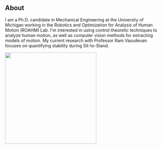 ## About

I am a Ph.D. candidate in Mechanical Engineering at the University of Michigan working in the Robotics and Optimization for Analysis of Human Motion (ROAHM) Lab. I'm interested in using control theoretic techniques to analyze human motion, as well as computer vision methods for extracting models of motion. My current research with Professor Ram Vasudevan focuses on quantifying stability during Sit-to-Stand.

<!-- ![Patrick Holmes](/images/pdholmes_headshot_crop.png =250x) -->
<img src="/images/pdholmes_headshot_crop.png" width="300">

